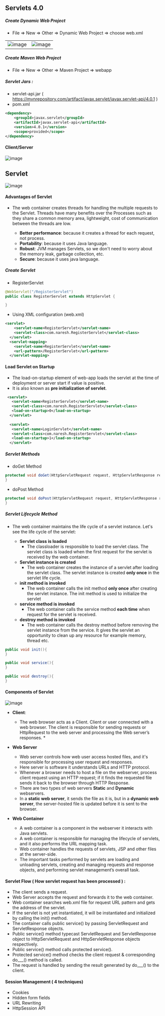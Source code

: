 ## Servlets 4.0


##### Create Dynamic Web Project

* File => New => Other => Dynamic Web Project => choose web.xml

|  |  |
---|--|
|![image](https://user-images.githubusercontent.com/2763774/163707867-d7f4219e-2837-4ea1-8aa9-86d1442b3734.png) |![image](https://user-images.githubusercontent.com/2763774/163707873-8c06fa01-0f65-4995-9133-758be432e157.png) |


##### Create Maven Web Project

* File => New => Other => Maven Project => webapp

##### Servlet Jars :
* servlet-api.jar ( https://mvnrepository.com/artifact/javax.servlet/javax.servlet-api/4.0.1 )
* pom.xml
```xml
<dependency>
    <groupId>javax.servlet</groupId>
    <artifactId>javax.servlet-api</artifactId>
    <version>4.0.1</version>
    <scope>provided</scope>
</dependency>
```
#### Client/Server
![image](https://user-images.githubusercontent.com/2763774/163707483-adb0dfb9-f059-4bfa-a8cb-b4546c1d1953.png)

## Servlet

![image](https://user-images.githubusercontent.com/2763774/163707383-1de3573c-8260-44fe-8e7d-d46a2b99575f.png)


#### Advantages of Servlet

* The web container creates threads for handling the multiple requests to the Servlet. Threads have many benefits over the Processes such as they share a common memory area, lightweight, cost of communication between the threads are low. 

  * **Better performance**: because it creates a thread for each request, not process.
  * **Portability**: because it uses Java language.
  * **Robust**: JVM manages Servlets, so we don't need to worry about the memory leak, garbage collection, etc.
  * **Secure**: because it uses java language.

##### Create Servlet
* RegisterServlet
```java
@WebServlet("/RegisterServlet")
public class RegisterServlet extends HttpServlet {

}
```
* Using XML configuration (web.xml)

```xml
<servlet>
    <servlet-name>RegisterServlet</servlet-name>
    <servlet-class>com.naresh.RegisterServlet</servlet-class>
  </servlet>
  <servlet-mapping>
    <servlet-name>RegisterServlet</servlet-name>
    <url-pattern>/RegisterServlet</url-pattern>
  </servlet-mapping>
```

#### Load Servlet on Startup
* The load-on-startup element of web-app loads the servlet at the time of deployment or server start if value is positive. 
* It is also known as **pre initialization of servlet**.

```xml
 <servlet>  
   <servlet-name>RegisterServlet</servlet-name>  
   <servlet-class>com.naresh.RegisterServlet</servlet-class>  
   <load-on-startup>0</load-on-startup>  
  </servlet>  
  
  <servlet>  
   <servlet-name>LoginServlet</servlet-name>  
   <servlet-class>com.naresh.RegisterServlet</servlet-class>  
   <load-on-startup>1</load-on-startup>  
  </servlet>  
```


##### Servlet Methods

* doGet Method
```java
protected void doGet(HttpServletRequest request, HttpServletResponse response) {
}
```

* doPost Method
```java
protected void doPost(HttpServletRequest request, HttpServletResponse response) {
}
```

##### Servlet Lifecycle Method

* The web container maintains the life cycle of a servlet instance. Let's see the life cycle of the servlet:

   * **Servlet class is loaded** 
      *  The classloader is responsible to load the servlet class. The servlet class is loaded when the first request for the servlet is received by the web container.
   * **Servlet instance is created** 
      *  The web container creates the instance of a servlet after loading the servlet class. The servlet instance is created **only once** in the servlet life cycle.
   * **init method is invoked** 
      * The web container calls the init method **only once** after creating the servlet instance. The init method is used to initialize the servlet
   * **service method is invoked** 
      * The web container calls the service method **each time** when request for the servlet is received.
   * **destroy method is invoked**
      * The web container calls the destroy method before removing the servlet instance from the service. It gives the servlet an opportunity to clean up any resource for example memory, thread etc.
```java
public void init(){
}

public void service(){
}

public void destroy(){
}
```


#### Components of Servlet

![image](https://user-images.githubusercontent.com/2763774/163710556-9e674c08-1114-4570-93e9-00c0268bfd23.png)

* **Client**:
    * The web browser acts as a Client. Client or user connected with a web browser. The client is responsible for sending requests or HttpRequest to the web server and processing the Web server’s responses. 
        * 
* **Web Server**
    * Web server controls how web user access hosted files, and it's responsible for processing user request and responses. 
    * Here server is software it understands URLs and HTTP protocol. 
    * Whenever a browser needs to host a file on the webserver, process client request using an HTTP request; if it finds the requested file sends it back to the browser through HTTP Response. 
    * There are two types of web servers **Static** and **Dynamic** webservers. 
    * In a **static web server**, it sends the file as it is, but in a **dynamic web server**, the server-hosted file is updated before it is sent to the browser.

* **Web Container**
    * A web container is a component in the webserver it interacts with Java servlets. 
    * A web container is responsible for managing the lifecycle of servlets, and it also performs the URL mapping task. 
    * Web container handles the requests of servlets, JSP and other files at the server-side. 
    * The important tasks performed by servlets are loading and unloading servlets, creating and managing requests and response objects, and performing servlet management’s overall task.  

#### Servlet Flow ( How servlet request has been processed ) :
* The client sends a request.
* Web Server accepts the request and forwards it to the web container.
* Web container searches web.xml file for request URL pattern and gets the address of the servlet.
* If the servlet is not yet instantiated, it will be instantiated and initialized by calling the init() method.
* The container calls public service() by passing ServletRequest and ServletResponse objects.
* Public service() method typecast ServletRequest and ServletResponse object to HttpServletRequest and HttpServletResponse objects respectively.
* Public service() method calls protected service().
* Protected service() method checks the client request & corresponding do___() method is called.
* The request is handled by sending the result generated by do___() to the client.


#### Session Management ( 4 techniques)

* Cookies
* Hidden form fields
* URL Rewriting
* HttpSession API

